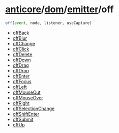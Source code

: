 # [anticore](../../../#reference)/[dom](../../#reference)/[emitter](../#reference)/<a name="reference">off</a>

```js
off(event, node, listener, useCapture)
```

* [offBack](./offBack/#reference)
* [offBlur](./offBlur/#reference)
* [offChange](./offChange/#reference)
* [offClick](./offClick/#reference)
* [offDelete](./offDelete/#reference)
* [offDown](./offDown/#reference)
* [offDrag](./offDrag/#reference)
* [offDrop](./offDrop/#reference)
* [offEnter](./offEnter/#reference)
* [offFocus](./offFocus/#reference)
* [offLeft](./offLeft/#reference)
* [offMouseOut](./offMouseOut/#reference)
* [offMouseOver](./offMouseOver/#reference)
* [offRight](./offRight/#reference)
* [offSelectionChange](./offSelectionChange/#reference)
* [offShiftEnter](./offShiftEnter/#reference)
* [offSubmit](./offSubmit/#reference)
* [offUp](./offUp/#reference)